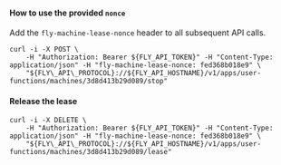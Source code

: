 #### How to use the provided `nonce`
Add the `fly-machine-lease-nonce` header to all subsequent API calls.
```
curl -i -X POST \
    -H "Authorization: Bearer ${FLY_API_TOKEN}" -H "Content-Type: application/json" -H "fly-machine-lease-nonce: fed368b018e9" \
    "${FLY\_API\_PROTOCOL}://${FLY_API_HOSTNAME}/v1/apps/user-functions/machines/3d8d413b29d089/stop"
```
#### Release the lease
```
curl -i -X DELETE \
    -H "Authorization: Bearer ${FLY_API_TOKEN}" -H "Content-Type: application/json" -H "fly-machine-lease-nonce: fed368b018e9" \
    "${FLY\_API\_PROTOCOL}://${FLY_API_HOSTNAME}/v1/apps/user-functions/machines/3d8d413b29d089/lease" 
```